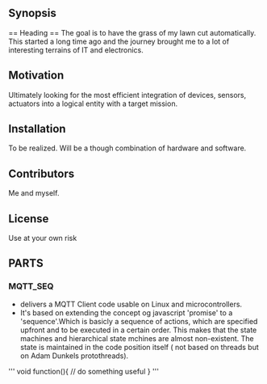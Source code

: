 ## Synopsis
== Heading ==
The goal is to have the grass of my lawn cut automatically.
This started a long time ago and the journey brought me to a lot of interesting terrains of IT and electronics.


## Motivation

Ultimately looking for the most efficient integration of devices, sensors, actuators into a logical entity with a target mission.

## Installation

To be realized. Will be a though combination of hardware and software.


## Contributors

Me and myself.

## License

Use at your own risk

## PARTS

### MQTT_SEQ 
- delivers a MQTT Client code usable on Linux and microcontrollers. 
- It's based on extending the concept og javascript 'promise' to a 'sequence'.Which is basicly a sequence of actions, which are specified upfront and to be executed in a certain order. 
This makes that the state machines and hierarchical state mchines are almost non-existent. The state is maintained in the code position itself ( not based on threads but on Adam Dunkels 
protothreads). 

'''
void function(){
// do something useful
}
'''
